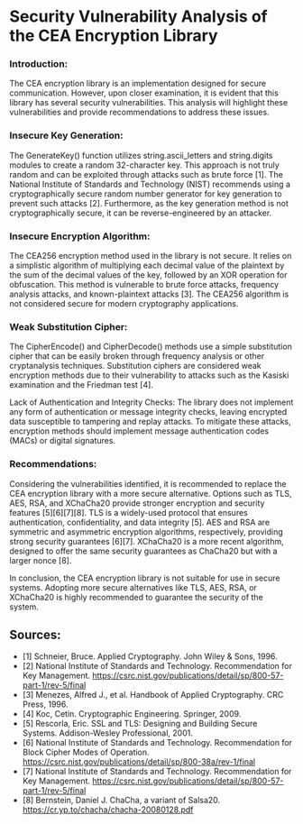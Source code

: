 # Security Vulnerability Analysis of the CEA Encryption Library

### Introduction:

The CEA encryption library is an implementation designed for secure communication. However, upon closer examination, it is evident that this library has several security vulnerabilities. This analysis will highlight these vulnerabilities and provide recommendations to address these issues.

### Insecure Key Generation:
The GenerateKey() function utilizes string.ascii_letters and string.digits modules to create a random 32-character key. This approach is not truly random and can be exploited through attacks such as brute force [1]. The National Institute of Standards and Technology (NIST) recommends using a cryptographically secure random number generator for key generation to prevent such attacks [2]. Furthermore, as the key generation method is not cryptographically secure, it can be reverse-engineered by an attacker.

### Insecure Encryption Algorithm:
The CEA256 encryption method used in the library is not secure. It relies on a simplistic algorithm of multiplying each decimal value of the plaintext by the sum of the decimal values of the key, followed by an XOR operation for obfuscation. This method is vulnerable to brute force attacks, frequency analysis attacks, and known-plaintext attacks [3]. The CEA256 algorithm is not considered secure for modern cryptography applications.

### Weak Substitution Cipher:
The CipherEncode() and CipherDecode() methods use a simple substitution cipher that can be easily broken through frequency analysis or other cryptanalysis techniques. Substitution ciphers are considered weak encryption methods due to their vulnerability to attacks such as the Kasiski examination and the Friedman test [4].

Lack of Authentication and Integrity Checks:
The library does not implement any form of authentication or message integrity checks, leaving encrypted data susceptible to tampering and replay attacks. To mitigate these attacks, encryption methods should implement message authentication codes (MACs) or digital signatures.

### Recommendations:

Considering the vulnerabilities identified, it is recommended to replace the CEA encryption library with a more secure alternative. Options such as TLS, AES, RSA, and XChaCha20 provide stronger encryption and security features [5][6][7][8]. TLS is a widely-used protocol that ensures authentication, confidentiality, and data integrity [5]. AES and RSA are symmetric and asymmetric encryption algorithms, respectively, providing strong security guarantees [6][7]. XChaCha20 is a more recent algorithm, designed to offer the same security guarantees as ChaCha20 but with a larger nonce [8].

In conclusion, the CEA encryption library is not suitable for use in secure systems. Adopting more secure alternatives like TLS, AES, RSA, or XChaCha20 is highly recommended to guarantee the security of the system.

## Sources:
- [1] Schneier, Bruce. Applied Cryptography. John Wiley & Sons, 1996.
- [2] National Institute of Standards and Technology. Recommendation for Key Management. https://csrc.nist.gov/publications/detail/sp/800-57-part-1/rev-5/final
- [3] Menezes, Alfred J., et al. Handbook of Applied Cryptography. CRC Press, 1996.
- [4] Koc, Cetin. Cryptographic Engineering. Springer, 2009.
- [5] Rescorla, Eric. SSL and TLS: Designing and Building Secure Systems. Addison-Wesley Professional, 2001.
- [6] National Institute of Standards and Technology. Recommendation for Block Cipher Modes of Operation. https://csrc.nist.gov/publications/detail/sp/800-38a/rev-1/final
- [7] National Institute of Standards and Technology. Recommendation for Key Management. https://csrc.nist.gov/publications/detail/sp/800-57-part-1/rev-5/final
- [8] Bernstein, Daniel J. ChaCha, a variant of Salsa20. https://cr.yp.to/chacha/chacha-20080128.pdf
